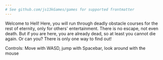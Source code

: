 ```yaml
---
# See github.com/js13kGames/games for supported frontmatter
---
```

Welcome to Hell! Here, you will run through deadly obstacle courses for the rest of eternity, only for others' entertainment. There is no escape, not even death. But if you are here, you are already dead, so at least you cannot die again. Or can you? There is only one way to find out!

Controls: Move with WASD, jump with Spacebar, look around with the mouse